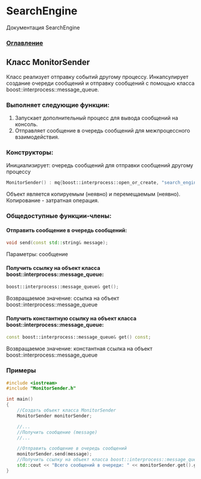 # SearchEngine
Документация SearchEngine

### [Оглавление](../index.md)

## Класс MonitorSender
Класс реализует отправку событий другому процессу. Инкапсулирует создание очереди сообщений и отправку сообщений с помощью класса boost::interprocess::message_queue.
### Выполняет следующие функции:
1. Запускает дополнительный процесс для вывода сообщений на консоль.
2. Отправляет сообщение в очередь сообщений для межпроцессного взаимодействия.
### Конструкторы:
Инициализирует: очередь сообщений для отправки сообщений другому процессу
```cpp
MonitorSender() : mq{boost::interprocess::open_or_create, "search_engine", 100, 256} {}
```
Объект является копируемым (неявно) и перемещаемым (неявно).\
Копирование - затратная операция.
### Общедоступные функции-члены:
#### Отправить сообщение в очередь сообщений:
```cpp
void send(const std::string& message);
```
Параметры: сообщение
#### Получить ссылку на объект класса boost::interprocess::message_queue:
```cpp
boost::interprocess::message_queue& get();
```
Возвращаемое значение: ссылка на объект boost::interprocess::message_queue
#### Получить константную ссылку на объект класса boost::interprocess::message_queue:
```cpp
const boost::interprocess::message_queue& get() const;
```
Возвращаемое значение: константная ссылка на объект boost::interprocess::message_queue
### Примеры
```cpp
#include <iostream>
#include "MonitorSender.h"

int main()
{
    //Создать объект класса MonitorSender
    MonitorSender monitorSender;

    //...
    //Получить сообщение (message)
    //...

    //Отправить сообщение в очередь сообщений
    monitorSender.send(message);
    //Получить ссылку на объект класса boost::interprocess::message_queue
    std::cout << "Всего сообщений в очереди: " << monitorSender.get().get_num_msg()  << std::endl;
}
```

